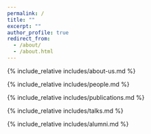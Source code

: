 ```yaml
---
permalink: /
title: ""
excerpt: ""
author_profile: true
redirect_from: 
  - /about/
  - /about.html
---
```


<head>
	<style>
		button {
			background-color: white;
  			border: 2px solid #3F50B6;
  			color: #3F50B6;
  			padding: 2px 6px;
  			text-align: center;
  			text-decoration: none;
  			display: inline-block;
  			font-size: 16px;
  			margin-bottom: 20px;
  			cursor: pointer;
			border-radius: 6px;
		}
	</style>
</head>

<span class='anchor' id='about-us'></span>
{% include_relative includes/about-us.md %}

<span class='anchor' id='people'></span>
{% include_relative includes/people.md %}

<span class='anchor' id='publications'></span>
{% include_relative includes/publications.md %}

<span class='anchor' id='talks'></span>
{% include_relative includes/talks.md %}

<span class='anchor' id='alumni'></span>
{% include_relative includes/alumni.md %}
